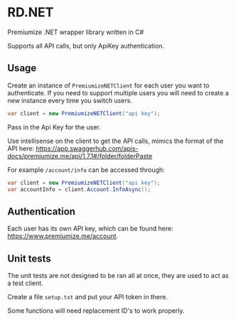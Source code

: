 # RD.NET

Premiumize .NET wrapper library written in C#

Supports all API calls, but only ApiKey authentication.

## Usage

Create an instance of `PremiumizeNETClient` for each user you want to authenticate. If you need to support multiple users you will need to create a new instance every time you switch users.

```csharp
var client = new PremiumizeNETClient("api key");
```

Pass in the Api Key for the user.

Use intellisense on the client to get the API calls, mimics the format of the API here: https://app.swaggerhub.com/apis-docs/premiumize.me/api/1.7.1#/folder/folderPaste

For example `/account/info` can be accessed through:

```csharp
var client = new PremiumizeNETClient("api key");
var accountInfo = client.Account.InfoAsync();
```

## Authentication

Each user has its own API key, which can be found here: <https://www.premiumize.me/account>.

## Unit tests

The unit tests are not designed to be ran all at once, they are used to act as a test client.

Create a file `setup.txt` and put your API token in there.

Some functions will need replacement ID's to work properly.